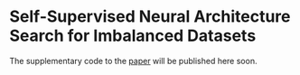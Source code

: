 # Self-Supervised Neural Architecture Search for Imbalanced Datasets

The supplementary code to the [paper](https://icml21ssl.github.io/pages/Accepted%20Paper.html) will be published here soon. 
